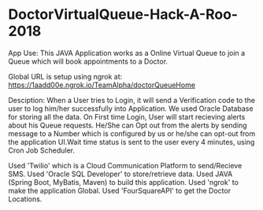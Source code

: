 # DoctorVirtualQueue-Hack-A-Roo-2018
App Use: This JAVA Application works as a Online Virtual Queue to join a Queue which will book appointments to a Doctor.

Global URL is setup using ngrok at: https://1aadd00e.ngrok.io/TeamAlpha/doctorQueueHome

Desciption: When a User tries to Login, it will send a Verification code to the user to log him/her successfully into Application.
We used Oracle Database for storing all the data. On First time Login, User will start recieving alerts about his Queue requests.
He/She can Opt out from the alerts by sending message to a Number which is configured by us or he/she can opt-out from the application
UI.Wait time status is sent to the user every 4 minutes, using Cron Job Scheduler.

Used 'Twilio' which is a Cloud Communication Platform to send/Recieve SMS.
Used 'Oracle SQL Developer' to store/retrieve data.
Used JAVA (Spring Boot, MyBatis, Maven) to build this application.
Used 'ngrok' to make the application Global.
Used 'FourSquareAPI' to get the Doctor Locations.
